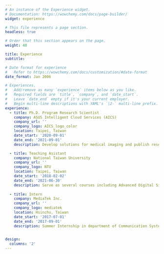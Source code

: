 ```yaml
---
# An instance of the Experience widget.
# Documentation: https://wowchemy.com/docs/page-builder/
widget: experience

# This file represents a page section.
headless: true

# Order that this section appears on the page.
weight: 40

title: Experience
subtitle:

# Date format for experience
#   Refer to https://wowchemy.com/docs/customization/#date-format
date_format: Jan 2006

# Experiences.
#   Add/remove as many `experience` items below as you like.
#   Required fields are `title`, `company`, and `date_start`.
#   Leave `date_end` empty if it's your current employer.
#   Begin multi-line descriptions with YAML's `|2-` multi-line prefix.
experience:
  - title: Ph.D. Program Research Scientist
    company: ASUS Intelligent Cloud Services (AICS)
    company_url: ''
    company_logo: AICS_logo_color
    location: Taipei, Taiwan
    date_start: '2020-09-01'
    date_end: '2021-09-01'
    description: Develop solutions for medical imaging and publish research to highly competitive conference.

  - title: Teaching Asistant
    company: National Taiwan University
    company_url: ''
    company_logo: NTU
    location: Taipei, Taiwan
    date_start: '2018-02-02'
    date_end: '2021-06-30'
    description: Serve as several courses including Advanced Digital Signal Processing, Time-Frequency Analysis and Wavelet Transfrom, and Discrete Mathematics.
    
  - title: Intern
    company: MediaTek Inc.
    company_url: ''
    company_logo: mediatek
    location: Hsinchu, Taiwan
    date_start: '2017-07-01'
    date_end: '2017-09-01'
    description: Summer Internship in department of Communication System Development.
    

design:
  columns: '2'
---
```

